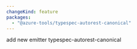 ```yaml
---
changeKind: feature
packages:
  - "@azure-tools/typespec-autorest-canonical"
---
```


add new emitter typespec-autorest-canonical
